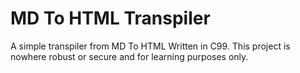 # MD To HTML Transpiler

A simple transpiler from MD To HTML Written in C99. This project is nowhere robust or secure and for learning purposes only.
